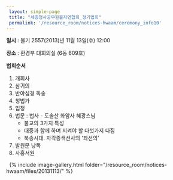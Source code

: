 ```yaml
--- 
 layout: simple-page 
 title: "세종청사공무원불자연합회_정기법회"
 permalink: '/resource_room/notices-hwaam/ceremony_info10'
--- 
```

**일시** : 불기 2557(2013)년 11월 13일(수) 12:00

**장소** : 환경부 대회의실 (6동 609호)

**법회순서**

1. 개회사
2. 삼귀의
3. 반야심경 독송
4. 청법가
5. 입정
6. 법문 : 법사 - 도솔산 화암사 혜광스님
    - 불교의 3가지 특성
    - 대중과 함께 하며 지켜야 할 다섯가지 다짐 
    - 북송시대. 자각종색선사의 '좌선의'
7. 발원문 낭독
8. 사홍서원

 
{% include image-gallery.html folder="/resource_room/notices-hwaam/files/20131113/" %}


 
 
 

 

 